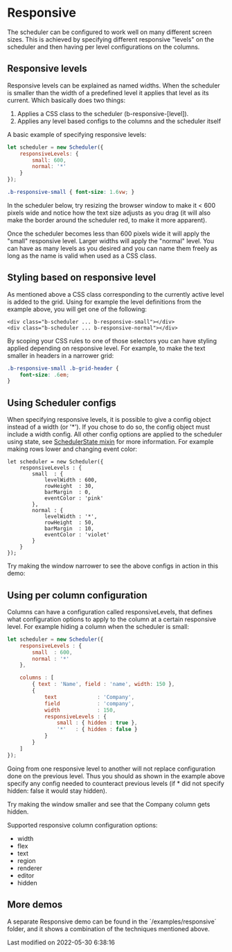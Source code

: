 # Responsive

The scheduler can be configured to work well on many different screen sizes. This is achieved by specifying different
responsive "levels" on the scheduler and then having per level configurations on the columns.

## Responsive levels

Responsive levels can be explained as named widths. When the scheduler is smaller than the width of a predefined level it
applies that level as its current. Which basically does two things:

1. Applies a CSS class to the scheduler (b-responsive-[level]).
2. Applies any level based configs to the columns and the scheduler itself

A basic example of specifying responsive levels:

```javascript
let scheduler = new Scheduler({
    responsiveLevels: {
        small: 600,
        normal: '*'
    }
});
```

```css
.b-responsive-small { font-size: 1.6vw; }
```

In the scheduler below, try resizing the browser window to make it < 600 pixels wide and notice how the text size adjusts
as you drag (it will also make the border around the scheduler red, to make it more apparent).

<div class="external-example" data-file="Scheduler/guides/responsive/basic.js"></div>

Once the scheduler becomes less than 600 pixels wide it will apply the "small" responsive level. Larger widths will
apply the "normal" level. You can have as many levels as you desired and you can name them freely as long as the name is
valid when used as a CSS class.

## Styling based on responsive level

As mentioned above a CSS class corresponding to the currently active level is added to the grid. Using for example the
level definitions from the example above, you will get one of the following:

```
<div class="b-scheduler ... b-responsive-small"></div>
<div class="b-scheduler ... b-responsive-normal"></div>

```

By scoping your CSS rules to one of those selectors you can have styling applied depending on responsive level. For
example, to make the text smaller in headers in a narrower grid:

```css
.b-responsive-small .b-grid-header {
    font-size: .6em;
}
```

## Using Scheduler configs

When specifying responsive levels, it is possible to give a config object instead of a width (or '*'). If you chose to
do so, the config object must include a width config. All other config options are applied to the scheduler using state,
see [SchedulerState mixin](#Scheduler/view/mixin/SchedulerState) for more information. For example making rows lower and
changing event color:

```
let scheduler = new Scheduler({
    responsiveLevels : {
        small  : {
            levelWidth : 600,
            rowHeight  : 30,
            barMargin  : 0,
            eventColor : 'pink'
        },
        normal : {
            levelWidth : '*',
            rowHeight  : 50,
            barMargin  : 10,
            eventColor : 'violet'
        }
    }
});
```

Try making the window narrower to see the above configs in action in this demo:

<div class="external-example" data-file="Scheduler/guides/responsive/advanced.js"></div>

## Using per column configuration

Columns can have a configuration called responsiveLevels, that defines what configuration options to apply to the column
at a certain responsive level. For example hiding a column when the scheduler is small:

```javascript
let scheduler = new Scheduler({
    responsiveLevels : {
        small  : 600,
        normal : '*'
    },

    columns : [
        { text : 'Name', field : 'name', width: 150 },
        {
            text             : 'Company',
            field            : 'company',
            width            : 150,
            responsiveLevels : {
                small : { hidden : true },
                '*'   : { hidden : false }
            }
        }
    ]
});
```

Going from one responsive level to another will not replace configuration done on the previous level. Thus you should as
shown in the example above specify any config needed to counteract previous levels (if * did not specify hidden: false
it would stay hidden).

Try making the window smaller and see that the Company column gets hidden.

<div class="external-example" data-file="Scheduler/guides/responsive/columns.js"></div>

Supported responsive column configuration options:

* width
* flex
* text
* region
* renderer
* editor
* hidden

## More demos
A separate Responsive demo can be found in the ´/examples/responsive´ folder, and it shows a combination of the techniques mentioned above.


<p class="last-modified">Last modified on 2022-05-30 6:38:16</p>